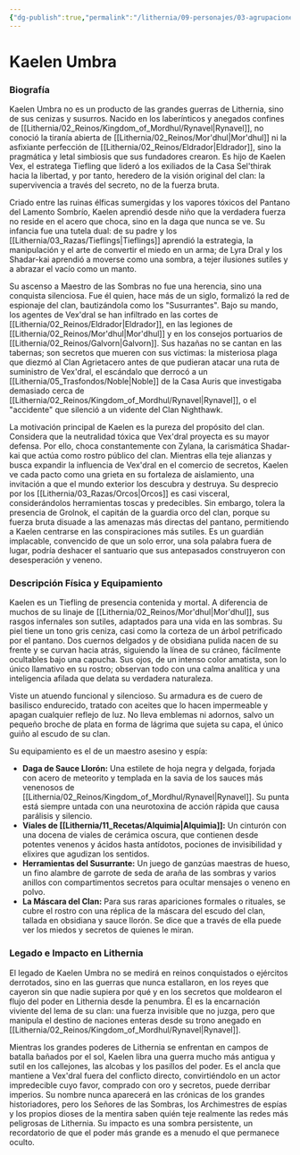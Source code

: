 ```yaml
---
{"dg-publish":true,"permalink":"/lithernia/09-personajes/03-agrupaciones/clan-vexdral/kaelen-umbra/","tags":["lithernia","personajes","Clan Vex'dral","Mor'dhul","Tiefling","Espía"]}
---
```


# Kaelen Umbra

### Biografía

Kaelen Umbra no es un producto de las grandes guerras de Lithernia, sino de sus cenizas y susurros. Nacido en los laberínticos y anegados confines de [[Lithernia/02_Reinos/Kingdom_of_Mordhul/Rynavel\|Rynavel]], no conoció la tiranía abierta de [[Lithernia/02_Reinos/Mor'dhul\|Mor'dhul]] ni la asfixiante perfección de [[Lithernia/02_Reinos/Eldrador\|Eldrador]], sino la pragmática y letal simbiosis que sus fundadores crearon. Es hijo de Kaelen Vex, el estratega Tiefling que lideró a los exiliados de la Casa Sel'thirak hacia la libertad, y por tanto, heredero de la visión original del clan: la supervivencia a través del secreto, no de la fuerza bruta.

Criado entre las ruinas élficas sumergidas y los vapores tóxicos del Pantano del Lamento Sombrío, Kaelen aprendió desde niño que la verdadera fuerza no reside en el acero que choca, sino en la daga que nunca se ve. Su infancia fue una tutela dual: de su padre y los [[Lithernia/03_Razas/Tieflings\|Tieflings]] aprendió la estrategia, la manipulación y el arte de convertir el miedo en un arma; de Lyra Dral y los Shadar-kai aprendió a moverse como una sombra, a tejer ilusiones sutiles y a abrazar el vacío como un manto.

Su ascenso a Maestro de las Sombras no fue una herencia, sino una conquista silenciosa. Fue él quien, hace más de un siglo, formalizó la red de espionaje del clan, bautizándola como los "Susurrantes". Bajo su mando, los agentes de Vex'dral se han infiltrado en las cortes de [[Lithernia/02_Reinos/Eldrador\|Eldrador]], en las legiones de [[Lithernia/02_Reinos/Mor'dhul\|Mor'dhul]] y en los consejos portuarios de [[Lithernia/02_Reinos/Galvorn\|Galvorn]]. Sus hazañas no se cantan en las tabernas; son secretos que mueren con sus víctimas: la misteriosa plaga que diezmó al Clan Agrietacero antes de que pudieran atacar una ruta de suministro de Vex'dral, el escándalo que derrocó a un [[Lithernia/05_Trasfondos/Noble\|Noble]] de la Casa Auris que investigaba demasiado cerca de [[Lithernia/02_Reinos/Kingdom_of_Mordhul/Rynavel\|Rynavel]], o el "accidente" que silenció a un vidente del Clan Nighthawk.

La motivación principal de Kaelen es la pureza del propósito del clan. Considera que la neutralidad tóxica que Vex'dral proyecta es su mayor defensa. Por ello, choca constantemente con Zylana, la carismática Shadar-kai que actúa como rostro público del clan. Mientras ella teje alianzas y busca expandir la influencia de Vex'dral en el comercio de secretos, Kaelen ve cada pacto como una grieta en su fortaleza de aislamiento, una invitación a que el mundo exterior los descubra y destruya. Su desprecio por los [[Lithernia/03_Razas/Orcos\|Orcos]] es casi visceral, considerándolos herramientas toscas y predecibles. Sin embargo, tolera la presencia de Grolnok, el capitán de la guardia orco del clan, porque su fuerza bruta disuade a las amenazas más directas del pantano, permitiendo a Kaelen centrarse en las conspiraciones más sutiles. Es un guardián implacable, convencido de que un solo error, una sola palabra fuera de lugar, podría deshacer el santuario que sus antepasados construyeron con desesperación y veneno.

### Descripción Física y Equipamiento

Kaelen es un Tiefling de presencia contenida y mortal. A diferencia de muchos de su linaje de [[Lithernia/02_Reinos/Mor'dhul\|Mor'dhul]], sus rasgos infernales son sutiles, adaptados para una vida en las sombras. Su piel tiene un tono gris ceniza, casi como la corteza de un árbol petrificado por el pantano. Dos cuernos delgados y de obsidiana pulida nacen de su frente y se curvan hacia atrás, siguiendo la línea de su cráneo, fácilmente ocultables bajo una capucha. Sus ojos, de un intenso color amatista, son lo único llamativo en su rostro; observan todo con una calma analítica y una inteligencia afilada que delata su verdadera naturaleza.

Viste un atuendo funcional y silencioso. Su armadura es de cuero de basilisco endurecido, tratado con aceites que lo hacen impermeable y apagan cualquier reflejo de luz. No lleva emblemas ni adornos, salvo un pequeño broche de plata en forma de lágrima que sujeta su capa, el único guiño al escudo de su clan.

Su equipamiento es el de un maestro asesino y espía:
*   **Daga de Sauce Llorón:** Una estilete de hoja negra y delgada, forjada con acero de meteorito y templada en la savia de los sauces más venenosos de [[Lithernia/02_Reinos/Kingdom_of_Mordhul/Rynavel\|Rynavel]]. Su punta está siempre untada con una neurotoxina de acción rápida que causa parálisis y silencio.
*   **Viales de [[Lithernia/11_Recetas/Alquimia\|Alquimia]]:** Un cinturón con una docena de viales de cerámica oscura, que contienen desde potentes venenos y ácidos hasta antídotos, pociones de invisibilidad y elixires que agudizan los sentidos.
*   **Herramientas del Susurrante:** Un juego de ganzúas maestras de hueso, un fino alambre de garrote de seda de araña de las sombras y varios anillos con compartimentos secretos para ocultar mensajes o veneno en polvo.
*   **La Máscara del Clan:** Para sus raras apariciones formales o rituales, se cubre el rostro con una réplica de la máscara del escudo del clan, tallada en obsidiana y sauce llorón. Se dice que a través de ella puede ver los miedos y secretos de quienes le miran.

### Legado e Impacto en Lithernia

El legado de Kaelen Umbra no se medirá en reinos conquistados o ejércitos derrotados, sino en las guerras que nunca estallaron, en los reyes que cayeron sin que nadie supiera por qué y en los secretos que moldearon el flujo del poder en Lithernia desde la penumbra. Él es la encarnación viviente del lema de su clan: una fuerza invisible que no juzga, pero que manipula el destino de naciones enteras desde su trono anegado en [[Lithernia/02_Reinos/Kingdom_of_Mordhul/Rynavel\|Rynavel]].

Mientras los grandes poderes de Lithernia se enfrentan en campos de batalla bañados por el sol, Kaelen libra una guerra mucho más antigua y sutil en los callejones, las alcobas y los pasillos del poder. Es el ancla que mantiene a Vex'dral fuera del conflicto directo, convirtiéndolo en un actor impredecible cuyo favor, comprado con oro y secretos, puede derribar imperios. Su nombre nunca aparecerá en las crónicas de los grandes historiadores, pero los Señores de las Sombras, los Archimestres de espías y los propios dioses de la mentira saben quién teje realmente las redes más peligrosas de Lithernia. Su impacto es una sombra persistente, un recordatorio de que el poder más grande es a menudo el que permanece oculto.
